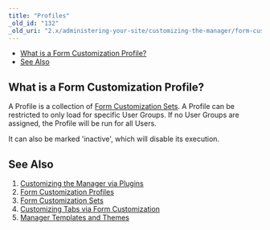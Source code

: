 ```yaml
---
title: "Profiles"
_old_id: "132"
_old_uri: "2.x/administering-your-site/customizing-the-manager/form-customization-profiles"
---
```


- [What is a Form Customization Profile?](#what-is-a-form-customization-profile)
- [See Also](#see-also)



## What is a Form Customization Profile?

A Profile is a collection of [Form Customization Sets](administering-your-site/customizing-the-manager/form-customization-sets "Form Customization Sets"). A Profile can be restricted to only load for specific User Groups. If no User Groups are assigned, the Profile will be run for all Users.

It can also be marked 'inactive', which will disable its execution.

## See Also

1. [Customizing the Manager via Plugins](administering-your-site/customizing-the-manager/customizing-the-manager-via-plugins)
2. [Form Customization Profiles](administering-your-site/customizing-the-manager/form-customization-profiles)
3. [Form Customization Sets](administering-your-site/customizing-the-manager/form-customization-sets)
  1. [Customizing Tabs via Form Customization](administering-your-site/customizing-the-manager/form-customization-sets/customizing-tabs-via-form-customization)
4. [Manager Templates and Themes](administering-your-site/customizing-the-manager/manager-templates-and-themes)
